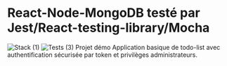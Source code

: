 # React-Node-MongoDB testé par Jest/React-testing-library/Mocha
![Stack (1)](https://github.com/user-attachments/assets/e5293f41-199c-4839-838f-04dcf3ef0a1e)  ![Tests (3)](https://github.com/user-attachments/assets/86d35847-92fd-4933-a32d-cf259642679e)
Projet démo 
Application basique de todo-list avec authentification sécurisée par token et privilèges administrateurs.